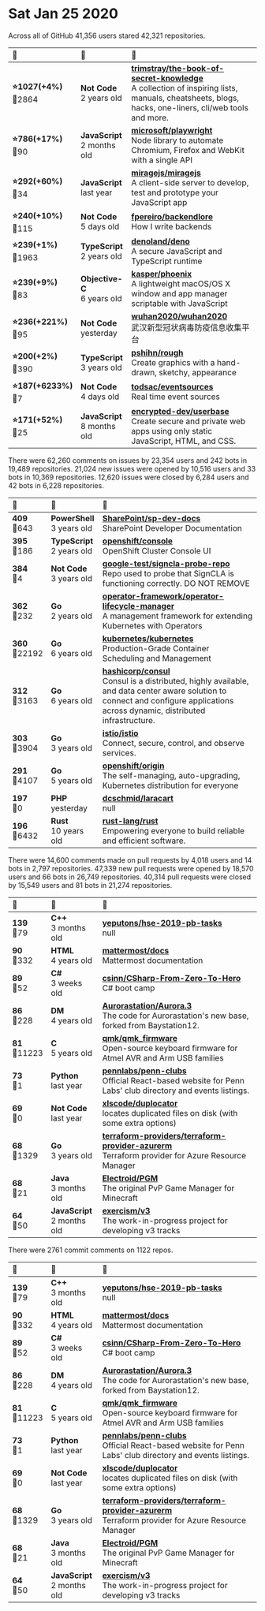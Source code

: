 # Sat Jan 25 2020

Across all of GitHub 41,356 users stared 
42,321 repositories. 

| :page_with_curl: | :calendar: | :page_with_curl: |
| :--- | :--- | :--- |
| **:star:1027(+4%)**<br>:twisted_rightwards_arrows:2864 | **Not Code**<br>2 years old | **[trimstray/the-book-of-secret-knowledge](https://github.com/trimstray/the-book-of-secret-knowledge)**<br>A collection of inspiring lists, manuals, cheatsheets, blogs, hacks, one-liners, cli/web tools and more. |
| **:star:786(+17%)**<br>:twisted_rightwards_arrows:90 | **JavaScript**<br>2 months old | **[microsoft/playwright](https://github.com/microsoft/playwright)**<br>Node library to automate Chromium, Firefox and WebKit with a single API |
| **:star:292(+60%)**<br>:twisted_rightwards_arrows:34 | **JavaScript**<br>last year | **[miragejs/miragejs](https://github.com/miragejs/miragejs)**<br>A client-side server to develop, test and prototype your JavaScript app |
| **:star:240(+10%)**<br>:twisted_rightwards_arrows:115 | **Not Code**<br>5 days old | **[fpereiro/backendlore](https://github.com/fpereiro/backendlore)**<br>How I write backends |
| **:star:239(+1%)**<br>:twisted_rightwards_arrows:1963 | **TypeScript**<br>2 years old | **[denoland/deno](https://github.com/denoland/deno)**<br>A secure JavaScript and TypeScript runtime |
| **:star:239(+9%)**<br>:twisted_rightwards_arrows:83 | **Objective-C**<br>6 years old | **[kasper/phoenix](https://github.com/kasper/phoenix)**<br>A lightweight macOS/OS X window and app manager scriptable with JavaScript |
| **:star:236(+221%)**<br>:twisted_rightwards_arrows:95 | **Not Code**<br>yesterday | **[wuhan2020/wuhan2020](https://github.com/wuhan2020/wuhan2020)**<br>武汉新型冠状病毒防疫信息收集平台 |
| **:star:200(+2%)**<br>:twisted_rightwards_arrows:390 | **TypeScript**<br>3 years old | **[pshihn/rough](https://github.com/pshihn/rough)**<br>Create graphics with a hand-drawn, sketchy, appearance |
| **:star:187(+6233%)**<br>:twisted_rightwards_arrows:7 | **Not Code**<br>4 days old | **[todsac/eventsources](https://github.com/todsac/eventsources)**<br>Real time event sources |
| **:star:171(+52%)**<br>:twisted_rightwards_arrows:25 | **JavaScript**<br>8 months old | **[encrypted-dev/userbase](https://github.com/encrypted-dev/userbase)**<br>Create secure and private web apps using only static JavaScript, HTML, and CSS. |

There were 62,260 comments on issues by 23,354 users and 242 bots in 19,489 repositories.
21,024 new issues were opened by 10,516 users and 33 bots in 10,369 repositories.
12,620 issues were closed by 6,284 users and 42 bots in 6,228 repositories.

| :speech_balloon: | :calendar: | :page_with_curl: |
| :--- | :--- | :--- |
| **409**<br>:twisted_rightwards_arrows:643 | **PowerShell**<br>3 years old | **[SharePoint/sp-dev-docs](https://github.com/SharePoint/sp-dev-docs)**<br>SharePoint Developer Documentation |
| **395**<br>:twisted_rightwards_arrows:186 | **TypeScript**<br>2 years old | **[openshift/console](https://github.com/openshift/console)**<br>OpenShift Cluster Console UI |
| **384**<br>:twisted_rightwards_arrows:4 | **Not Code**<br>3 years old | **[google-test/signcla-probe-repo](https://github.com/google-test/signcla-probe-repo)**<br>Repo used to probe that SignCLA is functioning correctly.  DO NOT REMOVE |
| **362**<br>:twisted_rightwards_arrows:232 | **Go**<br>2 years old | **[operator-framework/operator-lifecycle-manager](https://github.com/operator-framework/operator-lifecycle-manager)**<br>A management framework for extending Kubernetes with Operators |
| **360**<br>:twisted_rightwards_arrows:22192 | **Go**<br>6 years old | **[kubernetes/kubernetes](https://github.com/kubernetes/kubernetes)**<br>Production-Grade Container Scheduling and Management |
| **312**<br>:twisted_rightwards_arrows:3163 | **Go**<br>6 years old | **[hashicorp/consul](https://github.com/hashicorp/consul)**<br>Consul is a distributed, highly available, and data center aware solution to connect and configure applications across dynamic, distributed infrastructure. |
| **303**<br>:twisted_rightwards_arrows:3904 | **Go**<br>3 years old | **[istio/istio](https://github.com/istio/istio)**<br>Connect, secure, control, and observe services. |
| **291**<br>:twisted_rightwards_arrows:4107 | **Go**<br>5 years old | **[openshift/origin](https://github.com/openshift/origin)**<br>The self-managing, auto-upgrading, Kubernetes distribution for everyone |
| **197**<br>:twisted_rightwards_arrows:0 | **PHP**<br>yesterday | **[dcschmid/laracart](https://github.com/dcschmid/laracart)**<br>null |
| **196**<br>:twisted_rightwards_arrows:6432 | **Rust**<br>10 years old | **[rust-lang/rust](https://github.com/rust-lang/rust)**<br>Empowering everyone to build reliable and efficient software. |

There were 14,600 comments made on pull requests by 4,018 users and 14 bots in 2,797 repositories.
47,339 new pull requests were opened by 18,570 users and 66 bots in 26,749 repositories.
40,314 pull requests were closed by 15,549 users and 81 bots in 21,274 repositories.

| :speech_balloon: | :calendar: | :page_with_curl: |
| :--- | :--- | :--- |
| **139**<br>:twisted_rightwards_arrows:79 | **C++**<br>3 months old | **[yeputons/hse-2019-pb-tasks](https://github.com/yeputons/hse-2019-pb-tasks)**<br>null |
| **90**<br>:twisted_rightwards_arrows:332 | **HTML**<br>4 years old | **[mattermost/docs](https://github.com/mattermost/docs)**<br>Mattermost documentation  |
| **89**<br>:twisted_rightwards_arrows:52 | **C#**<br>3 weeks old | **[csinn/CSharp-From-Zero-To-Hero](https://github.com/csinn/CSharp-From-Zero-To-Hero)**<br>C# boot camp |
| **86**<br>:twisted_rightwards_arrows:228 | **DM**<br>4 years old | **[Aurorastation/Aurora.3](https://github.com/Aurorastation/Aurora.3)**<br>The code for Aurorastation's new base, forked from Baystation12. |
| **81**<br>:twisted_rightwards_arrows:11223 | **C**<br>5 years old | **[qmk/qmk_firmware](https://github.com/qmk/qmk_firmware)**<br>Open-source keyboard firmware for Atmel AVR and Arm USB families |
| **73**<br>:twisted_rightwards_arrows:1 | **Python**<br>last year | **[pennlabs/penn-clubs](https://github.com/pennlabs/penn-clubs)**<br>Official React-based website for Penn Labs' club directory and events listings. |
| **69**<br>:twisted_rightwards_arrows:0 | **Not Code**<br>last year | **[xlscode/duplocator](https://github.com/xlscode/duplocator)**<br>locates duplicated files on disk (with some extra options) |
| **68**<br>:twisted_rightwards_arrows:1329 | **Go**<br>3 years old | **[terraform-providers/terraform-provider-azurerm](https://github.com/terraform-providers/terraform-provider-azurerm)**<br>Terraform provider for Azure Resource Manager |
| **68**<br>:twisted_rightwards_arrows:21 | **Java**<br>3 months old | **[Electroid/PGM](https://github.com/Electroid/PGM)**<br>The original PvP Game Manager for Minecraft |
| **64**<br>:twisted_rightwards_arrows:50 | **JavaScript**<br>2 months old | **[exercism/v3](https://github.com/exercism/v3)**<br>The work-in-progress project for developing v3 tracks |

There were 2761 commit comments on 1122 repos.

| :speech_balloon: | :calendar: | :page_with_curl: |
| :--- | :--- | :--- |
| **139**<br>:twisted_rightwards_arrows:79 | **C++**<br>3 months old | **[yeputons/hse-2019-pb-tasks](https://github.com/yeputons/hse-2019-pb-tasks)**<br>null |
| **90**<br>:twisted_rightwards_arrows:332 | **HTML**<br>4 years old | **[mattermost/docs](https://github.com/mattermost/docs)**<br>Mattermost documentation  |
| **89**<br>:twisted_rightwards_arrows:52 | **C#**<br>3 weeks old | **[csinn/CSharp-From-Zero-To-Hero](https://github.com/csinn/CSharp-From-Zero-To-Hero)**<br>C# boot camp |
| **86**<br>:twisted_rightwards_arrows:228 | **DM**<br>4 years old | **[Aurorastation/Aurora.3](https://github.com/Aurorastation/Aurora.3)**<br>The code for Aurorastation's new base, forked from Baystation12. |
| **81**<br>:twisted_rightwards_arrows:11223 | **C**<br>5 years old | **[qmk/qmk_firmware](https://github.com/qmk/qmk_firmware)**<br>Open-source keyboard firmware for Atmel AVR and Arm USB families |
| **73**<br>:twisted_rightwards_arrows:1 | **Python**<br>last year | **[pennlabs/penn-clubs](https://github.com/pennlabs/penn-clubs)**<br>Official React-based website for Penn Labs' club directory and events listings. |
| **69**<br>:twisted_rightwards_arrows:0 | **Not Code**<br>last year | **[xlscode/duplocator](https://github.com/xlscode/duplocator)**<br>locates duplicated files on disk (with some extra options) |
| **68**<br>:twisted_rightwards_arrows:1329 | **Go**<br>3 years old | **[terraform-providers/terraform-provider-azurerm](https://github.com/terraform-providers/terraform-provider-azurerm)**<br>Terraform provider for Azure Resource Manager |
| **68**<br>:twisted_rightwards_arrows:21 | **Java**<br>3 months old | **[Electroid/PGM](https://github.com/Electroid/PGM)**<br>The original PvP Game Manager for Minecraft |
| **64**<br>:twisted_rightwards_arrows:50 | **JavaScript**<br>2 months old | **[exercism/v3](https://github.com/exercism/v3)**<br>The work-in-progress project for developing v3 tracks |

